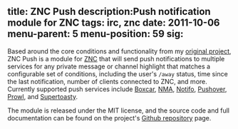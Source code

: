 title: ZNC Push
description:Push notification module for ZNC
tags: irc, znc
date: 2011-10-06
menu-parent: 5
menu-position: 59
sig:
---

Based around the core conditions and functionality from my [original project][ZNC to Notifo],
ZNC Push is a module for [ZNC][] that will send push notifications to multiple
services for any private message or channel highlight that matches a
configurable set of conditions, including the user's `/away` status, time since
the last notification, number of clients connected to ZNC, and more.  Currently
supported push services include [Boxcar][], [NMA][], [Notifo][], [Pushover][],
[Prowl][], and [Supertoasty][].

The module is released under the MIT license, and the source code and
full documentation can be found on the project's [Github repository][github] page.

[github]: http://github.com/jreese/znc-push "ZNC Push on Github"
[ZNC]: http://en.znc.in "ZNC, an advanced IRC bouncer"
[ZNC to Notifo]: /projects/znc-notifo/ "ZNC to Notifo"

[Boxcar]: http://boxcar.io
[NMA]: http://notifymyandroid.com
[Notifo]: http://notifo.com
[Pushover]: http://pushover.net
[Prowl]: http://www.prowlapp.com
[Supertoasty]: http://supertoasty.com

